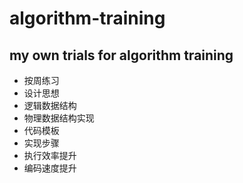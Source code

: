 # algorithm-training
## my own trials for algorithm training
- 按周练习
- 设计思想
- 逻辑数据结构
- 物理数据结构实现
- 代码模板
- 实现步骤
- 执行效率提升
- 编码速度提升
